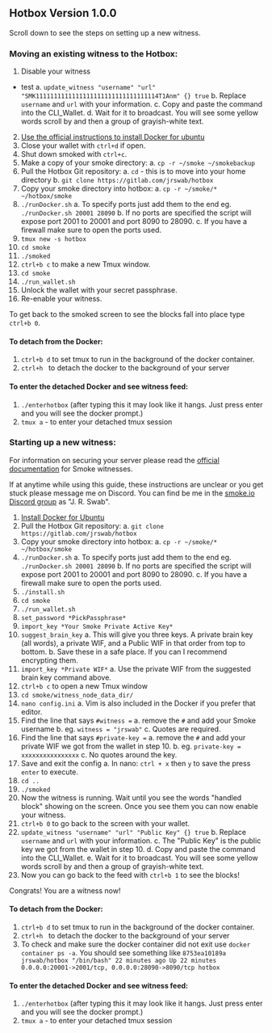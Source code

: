 ## Hotbox Version 1.0.0
Scroll down to see the steps on setting up a new witness.
### Moving an existing witness to the Hotbox:
1. Disable your witness
  * test
  a. `update_witness "username" "url" "SMK1111111111111111111111111111111114T1Anm" {} true`
  b. Replace `username` and `url` with your information.
  c. Copy and paste the command into the CLI_Wallet.
  d. Wait for it to broadcast. You will see some yellow words scroll by and then a group of grayish-white text.
2. [Use the official instructions to install Docker for ubuntu](https://docs.docker.com/install/linux/docker-ce/ubuntu/)
3. Close your wallet with `ctrl+d` if open.
4. Shut down smoked with `ctrl+c`.
5. Make a copy of your smoke directory:
  a. `cp -r ~/smoke ~/smokebackup`
6. Pull the Hotbox Git repository:
  a. `cd` - this is to move into your home directory
  b. `git clone https://gitlab.com/jrswab/hotbox`
7. Copy your smoke directory into hotbox:
  a. `cp -r ~/smoke/* ~/hotbox/smoke`
8. `./runDocker.sh`
  a. To specify ports just add them to the end eg. `./runDocker.sh 20001 28090`
  b. If no ports are specified the script will expose port 2001 to 20001 and port 8090 to 28090.
  c. If you have a firewall make sure to open the ports used.
9. `tmux new -s hotbox`
10. `cd smoke`
11. `./smoked`
12. `ctrl+b c` to make a new Tmux window.
13. `cd smoke`
14. `./run_wallet.sh`
15. Unlock the wallet with your secret passphrase.
16. Re-enable your witness.

To get back to the smoked screen to see the blocks fall into place type `ctrl+b 0`.

#### To detach from the Docker:
1. `ctrl+b d` to set tmux to run in the background of the docker container.
2. `ctrl+h ` to detach the docker to the background of your server

#### To enter the detached Docker and see witness feed:
1. `./enterhotbox` (after typing this it may look like it hangs. Just press enter and you will see the docker prompt.)
2. `tmux a` - to enter your detached tmux session

### Starting up a new witness:
For information on securing your server please read the [official documentation](https://cdn.discordapp.com/attachments/491080454372327435/495224522556047361/Smoke.io_Witness_Guide_v1.3.pdf) for Smoke witnesses.

If at anytime while using this guide, these instructions are unclear or you get stuck please message me on Discord. You can find be me in the [smoke.io Discord group](https://discord.gg/MpJH3qq) as "J. R. Swab".

1. [Install Docker for Ubuntu](https://docs.docker.com/install/linux/docker-ce/ubuntu/)
2. Pull the Hotbox Git repository:
  a. `git clone https://gitlab.com/jrswab/hotbox`
3. Copy your smoke directory into hotbox:
  a. `cp -r ~/smoke/* ~/hotbox/smoke`
4. `./runDocker.sh`
  a. To specify ports just add them to the end eg. `./runDocker.sh 20001 28090`
  b. If no ports are specified the script will expose port 2001 to 20001 and port 8090 to 28090.
  c. If you have a firewall make sure to open the ports used.
5. `./install.sh`
6. `cd smoke`
7. `./run_wallet.sh`
8. `set_password *PickPassphrase*`
9. `import_key *Your Smoke Private Active Key*`
10. `suggest_brain_key`
  a. This will give you three keys. A private brain key (all words), a private WIF, and a Public WIF in that order from top to bottom.
  b. Save these in a safe place. If you can I recommend encrypting them.
11. `import_key *Private WIF*`
  a. Use the private WIF from the suggested brain key command above.
12. `ctrl+b c` to open a new Tmux window
13. `cd smoke/witness_node_data_dir/`
14. `nano config.ini`
  a. Vim is also included in the Docker if you prefer that editor.
15. Find the line that says `#witness =`
  a. remove the `#` and add your Smoke username
  b. eg. `witness = "jrswab"`
  c. Quotes are required.
16. Find the line that says `#private-key =`
  a. remove the `#` and add your private WIF we got from the wallet in step 10.
  b. eg. `private-key = xxxxxxxxxxxxxxxx`
  c. No quotes around the key.
17. Save and exit the config
  a. In nano: `ctrl + x` then `y` to save the press `enter` to execute.
18. `cd ..`
19. `./smoked`
20. Now the witness is running. Wait until you see the words "handled block" showing on the screen. Once you see them you can now enable your witness.
21. `ctrl+b 0` to go back to the screen with your wallet.
22. `update_witness "username" "url" "Public Key" {} true`
  b. Replace `username` and `url` with your information.
  c. The "Public Key" is the public key we got from the wallet in step 10.
  d. Copy and paste the command into the CLI_Wallet.
  e. Wait for it to broadcast. You will see some yellow words scroll by and then a group of grayish-white text.
23. Now you can go back to the feed with `ctrl+b 1` to see the blocks!

Congrats! You are a witness now!

#### To detach from the Docker:
1. `ctrl+b d` to set tmux to run in the background of the docker container.
2. `ctrl+h ` to detach the docker to the background of your server
3. To check and make sure the docker container did not exit use `docker container ps -a`. You should see something like `8753ea10189a jrswab/hotbox "/bin/bash" 22 minutes ago Up 22 minutes 0.0.0.0:20001->2001/tcp, 0.0.0.0:28090->8090/tcp hotbox`

#### To enter the detached Docker and see witness feed:
1. `./enterhotbox` (after typing this it may look like it hangs. Just press enter and you will see the docker prompt.)
2. `tmux a` - to enter your detached tmux session